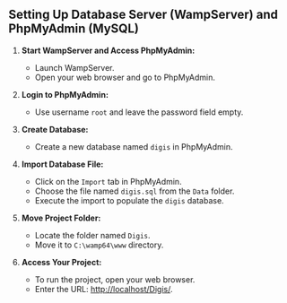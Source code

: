 ## Setting Up Database Server (WampServer) and PhpMyAdmin (MySQL)

1. **Start WampServer and Access PhpMyAdmin:**
   - Launch WampServer.
   - Open your web browser and go to PhpMyAdmin.

2. **Login to PhpMyAdmin:**
   - Use username `root` and leave the password field empty.

3. **Create Database:**
   - Create a new database named `digis` in PhpMyAdmin.

4. **Import Database File:**
   - Click on the `Import` tab in PhpMyAdmin.
   - Choose the file named `digis.sql` from the `Data` folder.
   - Execute the import to populate the `digis` database.

5. **Move Project Folder:**
   - Locate the folder named `Digis`.
   - Move it to `C:\wamp64\www` directory.

6. **Access Your Project:**
   - To run the project, open your web browser.
   - Enter the URL: [http://localhost/Digis/](http://localhost/Digis/).

